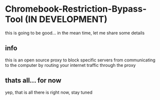 # Chromebook-Restriction-Bypass-Tool (IN DEVELOPMENT)
this is going to be good...
in the mean time, let me share some details

## info
this is an open source proxy to block specific servers from communicating to the computer by routing your internet traffic through the proxy

## thats all... for now
yep, that is all there is right now, stay tuned
